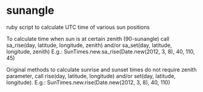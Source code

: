 # sunangle
ruby script to calculate UTC time of various sun positions

To calculate time when sun is at certain zenith (90-sunangle) call sa_rise(day, latitude, longitude, zenith) and/or sa_set(day, latitude, longitude, zenith)
E.g.: SunTimes.new.sa_rise(Date.new(2012, 3, 8), 40, 110, 45)

Original methods to calculate sunrise and sunset times do not require zenith parameter, call rise(day, latitude, longitude) and/or set(day, latitude, longitude). 
E.g.: SunTimes.new.rise(Date.new(2012, 3, 8), 40, 110)